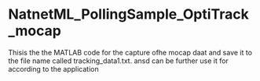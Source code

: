 # NatnetML_PollingSample_OptiTrack_mocap
Thisis the the MATLAB code for the capture ofhe mocap daat and save it to the file name called tracking_data1.txt. ansd can be further use it for according to the application
